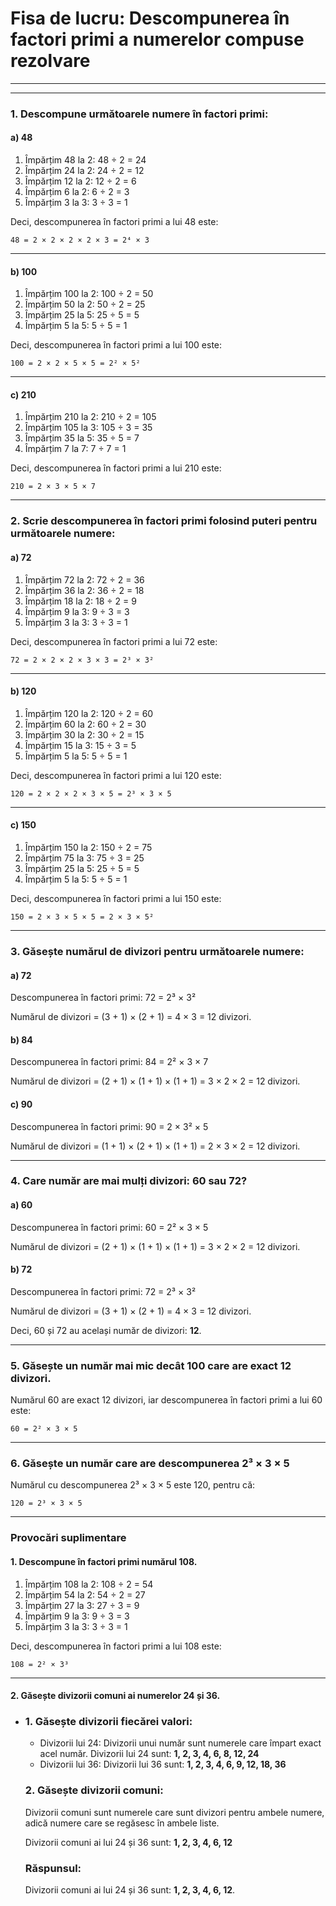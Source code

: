 # Fisa de lucru: Descompunerea în factori primi a numerelor compuse rezolvare

------

------

### **1. Descompune următoarele numere în factori primi:**

#### **a) 48**

1. Împărțim 48 la 2: 48 ÷ 2 = 24
2. Împărțim 24 la 2: 24 ÷ 2 = 12
3. Împărțim 12 la 2: 12 ÷ 2 = 6
4. Împărțim 6 la 2: 6 ÷ 2 = 3
5. Împărțim 3 la 3: 3 ÷ 3 = 1

Deci, descompunerea în factori primi a lui 48 este:

```
48 = 2 × 2 × 2 × 2 × 3 = 2⁴ × 3
```

------

#### **b) 100**

1. Împărțim 100 la 2: 100 ÷ 2 = 50
2. Împărțim 50 la 2: 50 ÷ 2 = 25
3. Împărțim 25 la 5: 25 ÷ 5 = 5
4. Împărțim 5 la 5: 5 ÷ 5 = 1

Deci, descompunerea în factori primi a lui 100 este:

```
100 = 2 × 2 × 5 × 5 = 2² × 5²
```

------

#### **c) 210**

1. Împărțim 210 la 2: 210 ÷ 2 = 105
2. Împărțim 105 la 3: 105 ÷ 3 = 35
3. Împărțim 35 la 5: 35 ÷ 5 = 7
4. Împărțim 7 la 7: 7 ÷ 7 = 1

Deci, descompunerea în factori primi a lui 210 este:

```
210 = 2 × 3 × 5 × 7
```

------

### **2. Scrie descompunerea în factori primi folosind puteri pentru următoarele numere:**

#### **a) 72**

1. Împărțim 72 la 2: 72 ÷ 2 = 36
2. Împărțim 36 la 2: 36 ÷ 2 = 18
3. Împărțim 18 la 2: 18 ÷ 2 = 9
4. Împărțim 9 la 3: 9 ÷ 3 = 3
5. Împărțim 3 la 3: 3 ÷ 3 = 1

Deci, descompunerea în factori primi a lui 72 este:

```
72 = 2 × 2 × 2 × 3 × 3 = 2³ × 3²
```

------

#### **b) 120**

1. Împărțim 120 la 2: 120 ÷ 2 = 60
2. Împărțim 60 la 2: 60 ÷ 2 = 30
3. Împărțim 30 la 2: 30 ÷ 2 = 15
4. Împărțim 15 la 3: 15 ÷ 3 = 5
5. Împărțim 5 la 5: 5 ÷ 5 = 1

Deci, descompunerea în factori primi a lui 120 este:

```
120 = 2 × 2 × 2 × 3 × 5 = 2³ × 3 × 5
```

------

#### **c) 150**

1. Împărțim 150 la 2: 150 ÷ 2 = 75
2. Împărțim 75 la 3: 75 ÷ 3 = 25
3. Împărțim 25 la 5: 25 ÷ 5 = 5
4. Împărțim 5 la 5: 5 ÷ 5 = 1

Deci, descompunerea în factori primi a lui 150 este:

```
150 = 2 × 3 × 5 × 5 = 2 × 3 × 5²
```

------

### **3. Găsește numărul de divizori pentru următoarele numere:**

#### **a) 72**

Descompunerea în factori primi: 72 = 2³ × 3²

Numărul de divizori = (3 + 1) × (2 + 1) = 4 × 3 = 12 divizori.

#### **b) 84**

Descompunerea în factori primi: 84 = 2² × 3 × 7

Numărul de divizori = (2 + 1) × (1 + 1) × (1 + 1) = 3 × 2 × 2 = 12 divizori.

#### **c) 90**

Descompunerea în factori primi: 90 = 2 × 3² × 5

Numărul de divizori = (1 + 1) × (2 + 1) × (1 + 1) = 2 × 3 × 2 = 12 divizori.

------

### **4. Care număr are mai mulți divizori: 60 sau 72?**

#### **a) 60**

Descompunerea în factori primi: 60 = 2² × 3 × 5

Numărul de divizori = (2 + 1) × (1 + 1) × (1 + 1) = 3 × 2 × 2 = 12 divizori.

#### **b) 72**

Descompunerea în factori primi: 72 = 2³ × 3²

Numărul de divizori = (3 + 1) × (2 + 1) = 4 × 3 = 12 divizori.

Deci, 60 și 72 au același număr de divizori: **12**.

------

### **5. Găsește un număr mai mic decât 100 care are exact 12 divizori.**

Numărul 60 are exact 12 divizori, iar descompunerea în factori primi a lui 60 este:

```
60 = 2² × 3 × 5
```

------

### **6. Găsește un număr care are descompunerea 2³ × 3 × 5**

Numărul cu descompunerea 2³ × 3 × 5 este 120, pentru că:

```
120 = 2³ × 3 × 5
```

------

### **Provocări suplimentare**

#### **1. Descompune în factori primi numărul 108.**

1. Împărțim 108 la 2: 108 ÷ 2 = 54
2. Împărțim 54 la 2: 54 ÷ 2 = 27
3. Împărțim 27 la 3: 27 ÷ 3 = 9
4. Împărțim 9 la 3: 9 ÷ 3 = 3
5. Împărțim 3 la 3: 3 ÷ 3 = 1

Deci, descompunerea în factori primi a lui 108 este:

```
108 = 2² × 3³
```

------

#### **2. Găsește divizorii comuni ai numerelor 24 și 36.**

- ### 1. Găsește divizorii fiecărei valori:

  - Divizorii lui 24:
     Divizorii unui număr sunt numerele care împart exact acel număr.
     Divizorii lui 24 sunt: **1, 2, 3, 4, 6, 8, 12, 24**
  - Divizorii lui 36:
     Divizorii lui 36 sunt: **1, 2, 3, 4, 6, 9, 12, 18, 36**

  ### 2. Găsește divizorii comuni:

  Divizorii comuni sunt numerele care sunt divizori pentru ambele numere, adică numere care se regăsesc în ambele liste.

  Divizorii comuni ai lui 24 și 36 sunt:
   **1, 2, 3, 4, 6, 12**

  ### **Răspunsul:**

  Divizorii comuni ai lui 24 și 36 sunt: **1, 2, 3, 4, 6, 12**.